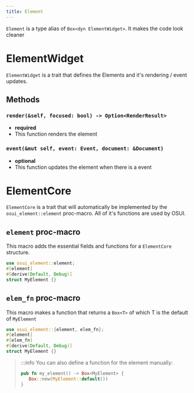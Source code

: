 ```yaml
---
title: Element
---
```


`Element` is a type alias of `Box<dyn ElementWidget>`. It makes the code look cleaner

# ElementWidget
`ElementWidget` is a trait that defines the Elements and it's rendering / event updates.

## Methods
### `render(&self, focused: bool) -> Option<RenderResult>`
- **required**
- This function renders the element

### `event(&mut self, event: Event, document: &Document)`
- **optional**
- This function updates the element when there is a event


# ElementCore
`ElementCore` is a trait that will automatically be implemented by the `osui_element::element` proc-macro. All of it's functions are used by OSUI.

## `element` proc-macro
This macro adds the essential fields and functions for a `ElementCore` structure.
```rust
use osui_element::element;
#[element]
#[derive(Default, Debug)]
struct MyElement {}
```

## `elem_fn` proc-macro
This macro makes a function that returns a `Box<T>` of which T is the default of `MyElement`
```rust
use osui_element::{element, elem_fn};
#[element]
#[elem_fn]
#[derive(Default, Debug)]
struct MyElement {}
```

>:::info
>You can also define a function for the element manually:
>```rust
>pub fn my_element() -> Box<MyElement> {
>    Box::new(MyElement::default())
>}
>```